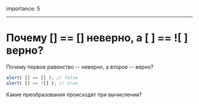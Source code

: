 importance: 5

---

# Почему [] == [] неверно, а [ ] == ![ ] верно?

Почему первое равенство -- неверно, а второе -- верно?

```js run
alert( [] == [] ); // false
alert( [] == ![] ); // true
```

Какие преобразования происходят при вычислении?